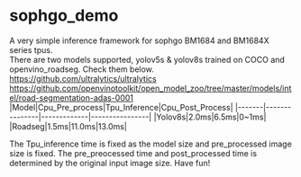 # sophgo_demo
A very simple inference framework for sophgo BM1684 and BM1684X series tpus.
<br>There are two models supported, yolov5s & yolov8s trained on COCO and openvino_roadseg. Check them below.
<br>https://github.com/ultralytics/ultralytics
<br>https://github.com/openvinotoolkit/open_model_zoo/tree/master/models/intel/road-segmentation-adas-0001
|Model|Cpu_Pre_process|Tpu_Inference|Cpu_Post_Process|
|-------|---------------|-------------|----------------|
|Yolov8s|2.0ms|6.5ms|0~1ms|
|Roadseg|1.5ms|11.0ms|13.0ms|

The Tpu_inference time is fixed as the model size and pre_processed image size is fixed. The pre_preocessed time and post_processed time
is determined by the original input image size. Have fun!
